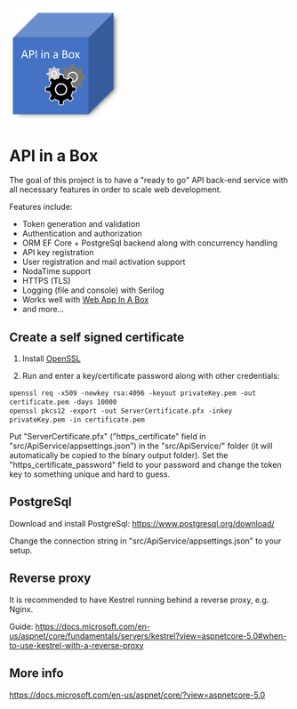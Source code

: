 <img src="./images/logo.png" width="200">

# API in a Box
The goal of this project is to have a "ready to go" API back-end service with all necessary features in order to scale web development. 

Features include:
- Token generation and validation 
- Authentication and authorization
- ORM EF Core + PostgreSql backend along with concurrency handling
- API key registration
- User registration and mail activation support
- NodaTime support
- HTTPS (TLS)
- Logging (file and console) with Serilog
- Works well with [Web App In A Box](https://github.com/hirre/webapp-in-a-box)
- and more...

## Create a self signed certificate

1) Install [OpenSSL](https://www.openssl.org)

2) Run and enter a key/certificate password along with other credentials:
```
openssl req -x509 -newkey rsa:4096 -keyout privateKey.pem -out certificate.pem -days 10000
openssl pkcs12 -export -out ServerCertificate.pfx -inkey privateKey.pem -in certificate.pem
```

Put "ServerCertificate.pfx" ("https_certificate" field in "src/ApiService/appsettings.json") in the "src/ApiService/" folder (it will automatically be copied to the binary output folder). Set the "https_certificate_password" field to your password and change the token key to something unique and hard to guess.

## PostgreSql
Download and install PostgreSql: https://www.postgresql.org/download/

Change the connection string in "src/ApiService/appsettings.json" to your setup.

## Reverse proxy
It is recommended to have Kestrel running behind a reverse proxy, e.g. Nginx.

Guide: https://docs.microsoft.com/en-us/aspnet/core/fundamentals/servers/kestrel?view=aspnetcore-5.0#when-to-use-kestrel-with-a-reverse-proxy

## More info
https://docs.microsoft.com/en-us/aspnet/core/?view=aspnetcore-5.0

